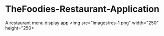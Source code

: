 # TheFoodies-Restaurant-Application
A restaurant menu  display app
<img src="images/res-1.png" width="250" height="250>

<!-- ![image1](images/res-1.png)
![image1](images/res-2.png)
![image1](images/res-3.png) -->


